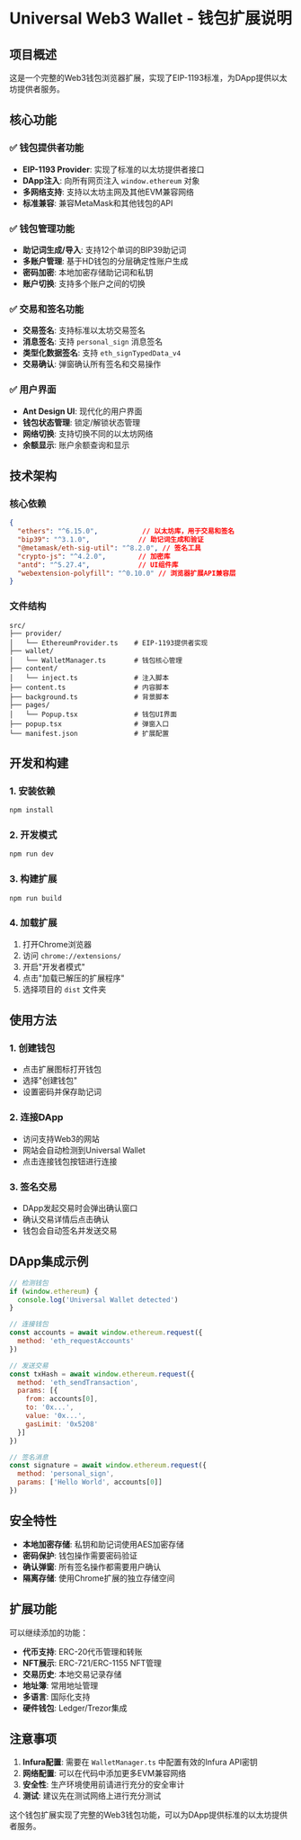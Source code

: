 # Universal Web3 Wallet - 钱包扩展说明

## 项目概述

这是一个完整的Web3钱包浏览器扩展，实现了EIP-1193标准，为DApp提供以太坊提供者服务。

## 核心功能

### ✅ 钱包提供者功能
- **EIP-1193 Provider**: 实现了标准的以太坊提供者接口
- **DApp注入**: 向所有网页注入 `window.ethereum` 对象
- **多网络支持**: 支持以太坊主网及其他EVM兼容网络
- **标准兼容**: 兼容MetaMask和其他钱包的API

### ✅ 钱包管理功能
- **助记词生成/导入**: 支持12个单词的BIP39助记词
- **多账户管理**: 基于HD钱包的分层确定性账户生成
- **密码加密**: 本地加密存储助记词和私钥
- **账户切换**: 支持多个账户之间的切换

### ✅ 交易和签名功能
- **交易签名**: 支持标准以太坊交易签名
- **消息签名**: 支持 `personal_sign` 消息签名
- **类型化数据签名**: 支持 `eth_signTypedData_v4`
- **交易确认**: 弹窗确认所有签名和交易操作

### ✅ 用户界面
- **Ant Design UI**: 现代化的用户界面
- **钱包状态管理**: 锁定/解锁状态管理
- **网络切换**: 支持切换不同的以太坊网络
- **余额显示**: 账户余额查询和显示

## 技术架构

### 核心依赖
```json
{
  "ethers": "^6.15.0",           // 以太坊库，用于交易和签名
  "bip39": "^3.1.0",            // 助记词生成和验证
  "@metamask/eth-sig-util": "^8.2.0", // 签名工具
  "crypto-js": "^4.2.0",        // 加密库
  "antd": "^5.27.4",            // UI组件库
  "webextension-polyfill": "^0.10.0" // 浏览器扩展API兼容层
}
```

### 文件结构
```
src/
├── provider/
│   └── EthereumProvider.ts    # EIP-1193提供者实现
├── wallet/
│   └── WalletManager.ts       # 钱包核心管理
├── content/
│   └── inject.ts              # 注入脚本
├── content.ts                 # 内容脚本
├── background.ts              # 背景脚本
├── pages/
│   └── Popup.tsx              # 钱包UI界面
├── popup.tsx                  # 弹窗入口
└── manifest.json              # 扩展配置
```

## 开发和构建

### 1. 安装依赖
```bash
npm install
```

### 2. 开发模式
```bash
npm run dev
```

### 3. 构建扩展
```bash
npm run build
```

### 4. 加载扩展
1. 打开Chrome浏览器
2. 访问 `chrome://extensions/`
3. 开启"开发者模式"
4. 点击"加载已解压的扩展程序"
5. 选择项目的 `dist` 文件夹

## 使用方法

### 1. 创建钱包
- 点击扩展图标打开钱包
- 选择"创建钱包"
- 设置密码并保存助记词

### 2. 连接DApp
- 访问支持Web3的网站
- 网站会自动检测到Universal Wallet
- 点击连接钱包按钮进行连接

### 3. 签名交易
- DApp发起交易时会弹出确认窗口
- 确认交易详情后点击确认
- 钱包会自动签名并发送交易

## DApp集成示例

```javascript
// 检测钱包
if (window.ethereum) {
  console.log('Universal Wallet detected')
}

// 连接钱包
const accounts = await window.ethereum.request({
  method: 'eth_requestAccounts'
})

// 发送交易
const txHash = await window.ethereum.request({
  method: 'eth_sendTransaction',
  params: [{
    from: accounts[0],
    to: '0x...',
    value: '0x...',
    gasLimit: '0x5208'
  }]
})

// 签名消息
const signature = await window.ethereum.request({
  method: 'personal_sign',
  params: ['Hello World', accounts[0]]
})
```

## 安全特性

- **本地加密存储**: 私钥和助记词使用AES加密存储
- **密码保护**: 钱包操作需要密码验证
- **确认弹窗**: 所有签名操作都需要用户确认
- **隔离存储**: 使用Chrome扩展的独立存储空间

## 扩展功能

可以继续添加的功能：
- **代币支持**: ERC-20代币管理和转账
- **NFT展示**: ERC-721/ERC-1155 NFT管理
- **交易历史**: 本地交易记录存储
- **地址簿**: 常用地址管理
- **多语言**: 国际化支持
- **硬件钱包**: Ledger/Trezor集成

## 注意事项

1. **Infura配置**: 需要在 `WalletManager.ts` 中配置有效的Infura API密钥
2. **网络配置**: 可以在代码中添加更多EVM兼容网络
3. **安全性**: 生产环境使用前请进行充分的安全审计
4. **测试**: 建议先在测试网络上进行充分测试

这个钱包扩展实现了完整的Web3钱包功能，可以为DApp提供标准的以太坊提供者服务。